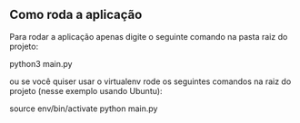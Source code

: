 ## Como roda a aplicação

Para rodar a aplicação apenas digite o seguinte comando na pasta raiz do projeto:

python3 main.py

ou se você quiser usar o virtualenv rode os seguintes comandos na raiz do projeto (nesse exemplo usando Ubuntu):

source env/bin/activate
python main.py